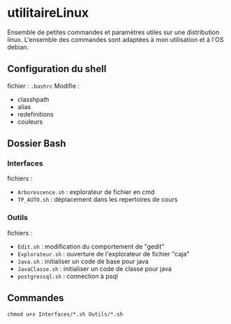 # utilitaireLinux
Ensemble de petites commandes et paramètres utiles sur une distribution linux. 
L'ensemble des commandes sont adaptées à mon utilisation et à l'OS debian.

## Configuration du shell
fichier : ``.bashrc``
Modifie :
- classhpath
- alias
- redefinitions
- couleurs

## Dossier Bash

### Interfaces
fichiers :
* ``Arborescence.sh`` : explorateur de fichier en cmd
* ``TP_AUTO.sh`` : déplacement dans les repertoires de cours

### Outils
fichiers :
* ``Edit.sh`` : modification du comportement de "gedit"
* ``Explorateur.sh`` : ouverture de l'explorateur de fichier "caja"
* ``Java.sh`` : initialiser un code de base pour java
* ``JavaClasse.sh`` : initialiser un code de classe pour java
* ``postgressql.sh`` : connection à psql

## Commandes
``chmod u+x Interfaces/*.sh Outils/*.sh``
